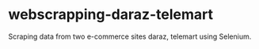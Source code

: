 # webscrapping-daraz-telemart

Scraping data from two e-commerce sites daraz, telemart using Selenium. 
